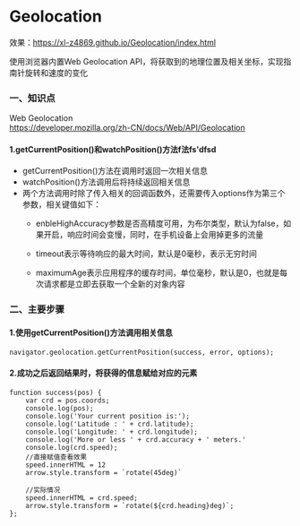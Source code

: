 # Geolocation
效果：https://xl-z4869.github.io/Geolocation/index.html

使用浏览器内置Web Geolocation API，将获取到的地理位置及相关坐标，实现指南针旋转和速度的变化
### 一、知识点
Web Geolocation  
https://developer.mozilla.org/zh-CN/docs/Web/API/Geolocation
#### 1.getCurrentPosition()和watchPosition()方法f法fs'dfsd
* getCurrentPosition()方法在调用时返回一次相关信息
* watchPosition()方法调用后将持续返回相关信息
* 两个方法调用时除了传入相关的回调函数外，还需要传入options作为第三个参数，相关键值如下：
   * enbleHighAccuracy参数是否高精度可用，为布尔类型，默认为false，如果开启，响应时间会变慢，同时，在手机设备上会用掉更多的流量

   * timeout表示等待响应的最大时间，默认是0毫秒，表示无穷时间

   *  maximumAge表示应用程序的缓存时间，单位毫秒，默认是0，也就是每次请求都是立即去获取一个全新的对象内容
### 二、主要步骤
#### 1.使用getCurrentPosition()方法调用相关信息
```
navigator.geolocation.getCurrentPosition(success, error, options);
```
#### 2.成功之后返回结果时，将获得的信息赋给对应的元素
```
function success(pos) {
    var crd = pos.coords;
    console.log(pos);
    console.log('Your current position is:');
    console.log('Latitude : ' + crd.latitude);
    console.log('Longitude: ' + crd.longitude);
    console.log('More or less ' + crd.accuracy + ' meters.'
    console.log(crd.speed);
    //直接赋值查看效果
    speed.innerHTML = 12
    arrow.style.transform = `rotate(45deg)`
    
    //实际情况
    speed.innerHTML = crd.speed;
    arrow.style.transform = `rotate(${crd.heading}deg)`;
};
```
